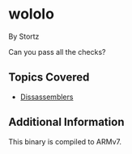 # wololo

By Stortz



Can you pass all the checks?
## Topics Covered

- [Dissassemblers](/reverse-engineering/what-are-disassemblers/)
## Additional Information

This binary is compiled to ARMv7.